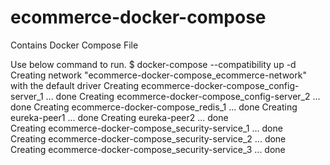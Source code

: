 # ecommerce-docker-compose
Contains Docker Compose File

Use below command to run.
$ docker-compose --compatibility up -d 
Creating network "ecommerce-docker-compose_ecommerce-network" with the default driver
Creating ecommerce-docker-compose_config-server_1 ... done
Creating ecommerce-docker-compose_config-server_2 ... done
Creating ecommerce-docker-compose_redis_1         ... done
Creating eureka-peer1                             ... done
Creating eureka-peer2                             ... done     
Creating ecommerce-docker-compose_security-service_1 ... done  
Creating ecommerce-docker-compose_security-service_2 ... done  
Creating ecommerce-docker-compose_security-service_3 ... done
